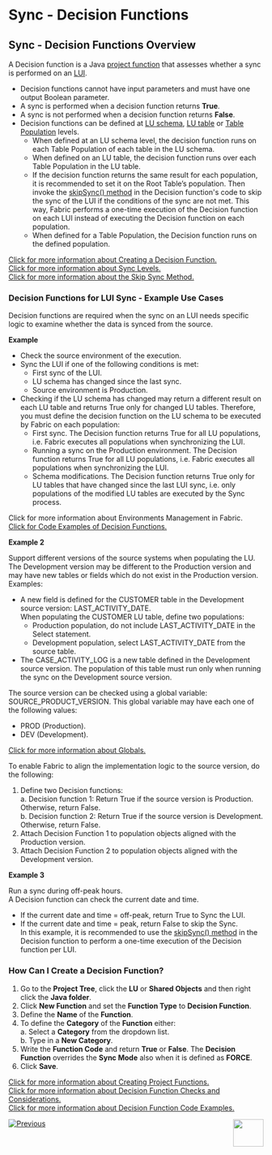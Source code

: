 # Sync - Decision Functions

## Sync - Decision Functions Overview

A Decision function is a Java [project function](/articles/07_table_population/08_project_functions.md) that assesses whether a sync is performed on an [LUI](/articles/01_fabric_overview/02_fabric_glossary.md#lui).
* Decision functions cannot have input parameters and must have one output Boolean parameter.
* A sync is performed when a decision function returns **True**.
* A sync is not performed when a decision function returns **False**.
* Decision functions can be defined at [LU schema](/articles/03_logical_units/03_LU_schema_window.md), [LU table](/articles/06_LU_tables/01_LU_tables_overview.md) or [Table Population](/articles/07_table_population/01_table_population_overview.md) levels.
  * When defined at an LU schema level, the decision function runs on each Table Population of each table in the LU schema.  
  * When defined on an LU table, the decision function runs over each Table Population in the LU table.
  * If the decision function returns the same result for each population, it is recommended to set it on the Root Table’s population. Then invoke the [skipSync() method](/articles/14_sync_LU_instance/09_skip_sync.md) in the Decision function's code to skip the sync of the LUI if the conditions of the sync are not met. This way, Fabric performs a one-time execution of the Decision function on each LUI instead of executing the Decision function on each population. 
  * When defined for a Table Population, the Decision function runs on the defined population.

[Click for more information about Creating a Decision Function.](/articles/14_sync_LU_instance/05_sync_decision_functions.md#how-can-i-create-a-decision-function)\
[Click for more information about Sync Levels.](/articles/14_sync_LU_instance/07_sync_levels.md)\
[Click for more information about the Skip Sync Method.](/articles/14_sync_LU_instance/09_skip_sync.md)

### Decision Functions for LUI Sync - Example Use Cases
Decision functions are required when the sync on an LUI needs specific logic to examine whether the data is synced from the source.

**Example** 
* Check the source environment of the execution.
* Sync the LUI if one of the following conditions is met:
  * First sync of the LUI.
  * LU schema has changed since the last sync.
  * Source environment is Production.
* Checking if the LU schema has changed may return a different result on each LU table and returns True only for changed LU tables. Therefore, you must define the decision function on the LU schema to be executed by Fabric on each population:
  * First sync. The Decision function returns True for all LU populations, i.e. Fabric executes all populations when synchronizing the LUI.
  * Running a sync on the Production environment. The Decision function returns True for all LU populations, i.e. Fabric executes all populations when synchronizing the LUI.
  * Schema modifications. The Decision function returns True only for LU tables that have changed since the last LUI sync, i.e. only populations of the modified LU tables are executed by the Sync process.

Click for more information about Environments Management in Fabric.\
[Click for Code Examples of Decision Functions.](/articles/14_sync_LU_instance/06_sync_decision_functions_recommendations.md#decision-functions---code-examples)

**Example 2**

Support different versions of the source systems when populating the LU. 
The Development version may be different to the Production version and may have new tables or fields which do not exist in the Production version.\
Examples:
* A new field is defined for the CUSTOMER table in the Development source version: LAST_ACTIVITY_DATE.\
     When populating the CUSTOMER LU table, define two populations:
  * Production population, do not include LAST_ACTIVITY_DATE in the Select statement.
  * Development population, select LAST_ACTIVITY_DATE from the source table.
* The CASE_ACTIVITY_LOG is a new table defined in the Development source version. The population of this table must run only when running the sync on the Development source version.

The source version can be checked using a global variable: SOURCE_PRODUCT_VERSION. This global variable may have each one of the following values: 
* PROD (Production). 
* DEV (Development).

[Click for more information about Globals.](/articles/08_globals/01_globals_overview.md)

To enable Fabric to align the implementation logic to the source version, do the following:
1. Define two Decision functions:\
  a. Decision function 1: Return True if the source version is Production. Otherwise, return False.\
  b. Decision function 2: Return True if the source version is Development. Otherwise, return False.
2. Attach Decision Function 1 to population objects aligned with the Production version.
3. Attach Decision Function 2 to population objects aligned with the Development version.

**Example 3**

Run a sync during off-peak hours.  
A Decision function can check the current date and time. 
* If the current date and time = off-peak, return True to Sync the LUI.
* If the current date and time = peak, return False to skip the Sync.\
In this example, it is recommended to use the [skipSync() method](/articles/14_sync_LU_instance/09_skip_sync.md) in the Decision function to perform a one-time execution of the Decision function per LUI.

### How Can I Create a Decision Function?
1.	Go to the **Project Tree**, click the **LU** or **Shared Objects** and then right click the **Java folder**.
2.	Click **New Function** and set the **Function Type** to **Decision Function**.
3.	Define the **Name** of the **Function**.
4.	To define the **Category** of the **Function** either:\
  a. Select a **Category** from the dropdown list.\
  b. Type in a **New Category**.
5.	Write the **Function Code** and return **True** or **False**. The **Decision Function** overrides the **Sync Mode** also when it is defined as **FORCE**. 
6.	Click **Save**.

[Click for more information about Creating Project Functions.](/articles/07_table_population/08_project_functions.md)\
[Click for more information about Decision Function Checks and Considerations.](/articles/14_sync_LU_instance/06_sync_decision_functions_recommendations.md)\
[Click for more information about Decision Function Code Examples.](/articles/14_sync_LU_instance/06_sync_decision_functions_recommendations.md#decision-functions---code-examples)

[![Previous](https://github.com/k2view-academy/K2View-Academy/blob/master/articles/images/Previous.png)](/articles/14_sync_LU_instance/04_sync_methods.md)[<img align="right" width="60" height="54" src="/articles/images/Next.png">](/articles/14_sync_LU_instance/06_sync_decision_functions_recommendations.md)

















